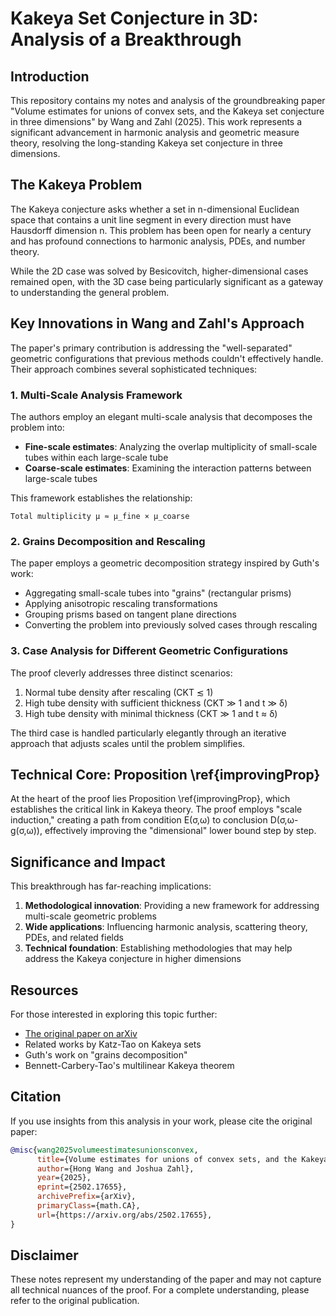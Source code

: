 # Kakeya Set Conjecture in 3D: Analysis of a Breakthrough

## Introduction

This repository contains my notes and analysis of the groundbreaking paper "Volume estimates for unions of convex sets, and the Kakeya set conjecture in three dimensions" by Wang and Zahl (2025). This work represents a significant advancement in harmonic analysis and geometric measure theory, resolving the long-standing Kakeya set conjecture in three dimensions.

## The Kakeya Problem

The Kakeya conjecture asks whether a set in n-dimensional Euclidean space that contains a unit line segment in every direction must have Hausdorff dimension n. This problem has been open for nearly a century and has profound connections to harmonic analysis, PDEs, and number theory.

While the 2D case was solved by Besicovitch, higher-dimensional cases remained open, with the 3D case being particularly significant as a gateway to understanding the general problem.

## Key Innovations in Wang and Zahl's Approach

The paper's primary contribution is addressing the "well-separated" geometric configurations that previous methods couldn't effectively handle. Their approach combines several sophisticated techniques:

### 1. Multi-Scale Analysis Framework

The authors employ an elegant multi-scale analysis that decomposes the problem into:
- **Fine-scale estimates**: Analyzing the overlap multiplicity of small-scale tubes within each large-scale tube
- **Coarse-scale estimates**: Examining the interaction patterns between large-scale tubes

This framework establishes the relationship:
```
Total multiplicity μ ≈ μ_fine × μ_coarse
```

### 2. Grains Decomposition and Rescaling

The paper employs a geometric decomposition strategy inspired by Guth's work:
- Aggregating small-scale tubes into "grains" (rectangular prisms)
- Applying anisotropic rescaling transformations
- Grouping prisms based on tangent plane directions
- Converting the problem into previously solved cases through rescaling

### 3. Case Analysis for Different Geometric Configurations

The proof cleverly addresses three distinct scenarios:
1. Normal tube density after rescaling (CKT ≲ 1)
2. High tube density with sufficient thickness (CKT ≫ 1 and t ≫ δ)
3. High tube density with minimal thickness (CKT ≫ 1 and t ≈ δ)

The third case is handled particularly elegantly through an iterative approach that adjusts scales until the problem simplifies.

## Technical Core: Proposition \ref{improvingProp}

At the heart of the proof lies Proposition \ref{improvingProp}, which establishes the critical link in Kakeya theory. The proof employs "scale induction," creating a path from condition E(σ,ω) to conclusion D(σ,ω-g(σ,ω)), effectively improving the "dimensional" lower bound step by step.

## Significance and Impact

This breakthrough has far-reaching implications:

1. **Methodological innovation**: Providing a new framework for addressing multi-scale geometric problems
2. **Wide applications**: Influencing harmonic analysis, scattering theory, PDEs, and related fields
3. **Technical foundation**: Establishing methodologies that may help address the Kakeya conjecture in higher dimensions

## Resources

For those interested in exploring this topic further:

- [The original paper on arXiv](https://arxiv.org/abs/2502.17655)
- Related works by Katz-Tao on Kakeya sets
- Guth's work on "grains decomposition"
- Bennett-Carbery-Tao's multilinear Kakeya theorem

## Citation

If you use insights from this analysis in your work, please cite the original paper:

```bibtex
@misc{wang2025volumeestimatesunionsconvex,
      title={Volume estimates for unions of convex sets, and the Kakeya set conjecture in three dimensions}, 
      author={Hong Wang and Joshua Zahl},
      year={2025},
      eprint={2502.17655},
      archivePrefix={arXiv},
      primaryClass={math.CA},
      url={https://arxiv.org/abs/2502.17655}, 
}
```

## Disclaimer

These notes represent my understanding of the paper and may not capture all technical nuances of the proof. For a complete understanding, please refer to the original publication.
